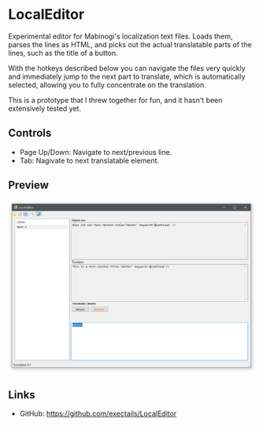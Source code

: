 LocalEditor
=============================================================================

Experimental editor for Mabinogi's localization text files. Loads them,
parses the lines as HTML, and picks out the actual translatable
parts of the lines, such as the title of a button.

With the hotkeys described below you can navigate the files very quickly
and immediately jump to the next part to translate, which is automatically
selected, allowing you to fully concentrate on the translation.

This is a prototype that I threw together for fun, and it hasn't been
extensively tested yet.

Controls
-----------------------------------------------------------------------------

- Page Up/Down: Navigate to next/previous line.
- Tab: Nagivate to next translatable element.

Preview
-----------------------------------------------------------------------------

![](preview.png)

Links
-----------------------------------------------------------------------------

- GitHub: https://github.com/exectails/LocalEditor
